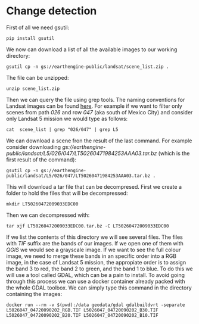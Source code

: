 # Change detection

First of all we need gsutil:

```
pip install gsutil
```

We now can download a list of all the available images to our working directory:

```
gsutil cp -n gs://earthengine-public/landsat/scene_list.zip .
```

The file can be unzipped:

```
unzip scene_list.zip
```

Then we can query the file using grep tools. The naming conventions for Landsat images can be found [here](https://landsat.usgs.gov/landsat-collections). For example if we want to filter only scenes from path *026* and row *047* (aka south of Mexico City) and consider only Landsat 5 mission we would type as follows:

```
cat  scene_list | grep "026/047" | grep L5
```

We can download a scene fron the result of the last command. For example consider downloading *gs://earthengine-public/landsat/L5/026/047/LT50260471984253AAA03.tar.bz* (which is the first result of the command):

```
gsutil cp -n gs://earthengine-public/landsat/L5/026/047/LT50260471984253AAA03.tar.bz .
```

This will download a tar file that can be decompresed. First we create a folder to hold the files that will be decompressed:

```
mkdir LT50260472009033EDC00
```

Then we can decompressed with:

```
tar xjf LT50260472009033EDC00.tar.bz -C LT50260472009033EDC00
```
If we list the contents of this directory we will see several files. The files with *TIF* suffix are the bands of our images. If we open one of them with *QGIS* we would see a grayscale image. If we want to see the full colour image, we need to merge these bands in an specific order into a RGB image, in the case of Landsat 5 mission, the appropiate order is to assign the band 3 to red, the band 2 to green, and the band 1 to blue. To do this we will use a tool called GDAL, which can be a pain to install. To avoid going through this process we can use a docker container already packed with the whole GDAL toolbox. We can simply type this command in the directory containing the images:

```
docker run --rm -v $(pwd):/data geodata/gdal gdalbuildvrt -separate L5026047_04720090202_RGB.TIF L5026047_04720090202_B30.TIF L5026047_04720090202_B20.TIF L5026047_04720090202_B10.TIF
```

